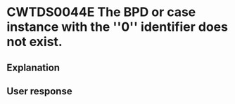 # CWTDS0044E The BPD or case instance with the ''0'' identifier does not exist.

## Explanation

## User response